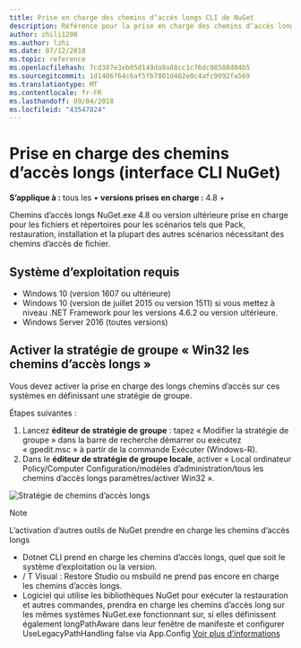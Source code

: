 ```yaml
---
title: Prise en charge des chemins d’accès longs CLI de NuGet
description: Référence pour la prise en charge des chemins d’accès longs de nuget.exe
author: zhili1208
ms.author: lzhi
ms.date: 07/12/2018
ms.topic: reference
ms.openlocfilehash: 7cd387e3eb05d149da9a88cc1c76dc08588d04b5
ms.sourcegitcommit: 1d1406764c6af5fb7801d462e0c4afc9092fa569
ms.translationtype: MT
ms.contentlocale: fr-FR
ms.lasthandoff: 09/04/2018
ms.locfileid: "43547824"
---
```

# <a name="long-path-support-nuget-cli"></a>Prise en charge des chemins d’accès longs (interface CLI NuGet)

**S’applique à :** tous les &bullet; **versions prises en charge :** 4.8 +

Chemins d’accès longs NuGet.exe 4.8 ou version ultérieure prise en charge pour les fichiers et répertoires pour les scénarios tels que Pack, restauration, installation et la plupart des autres scénarios nécessitant des chemins d’accès de fichier.

## <a name="required-operating-system"></a>Système d’exploitation requis

-   Windows 10 (version 1607 ou ultérieure)
-   Windows 10 (version de juillet 2015 ou version 1511) si vous mettez à niveau .NET Framework pour les versions 4.6.2 ou version ultérieure.
-   Windows Server 2016 (toutes versions)

## <a name="enable-win32-long-paths-group-policy"></a>Activer la stratégie de groupe « Win32 les chemins d’accès longs »

Vous devez activer la prise en charge des longs chemins d’accès sur ces systèmes en définissant une stratégie de groupe.

Étapes suivantes :
1. Lancez **éditeur de stratégie de groupe** : tapez « Modifier la stratégie de groupe » dans la barre de recherche démarrer ou exécutez « gpedit.msc » à partir de la commande Exécuter (Windows-R).
2. Dans le **éditeur de stratégie de groupe locale**, activer « Local ordinateur Policy/Computer Configuration/modèles d’administration/tous les chemins d’accès longs paramètres/activer Win32 ».

![Stratégie de chemins d’accès longs](media/LongPathPolicy.png)


> [!Note]
> L’activation d’autres outils de NuGet prendre en charge les chemins d’accès longs
>
> -   Dotnet CLI prend en charge les chemins d’accès longs, quel que soit le système d’exploitation ou la version.
> -   / T Visual : Restore Studio ou msbuild ne prend pas encore en charge les chemins d’accès longs.
> -   Logiciel qui utilise les bibliothèques NuGet pour exécuter la restauration et autres commandes, prendra en charge les chemins d’accès long sur les mêmes systèmes NuGet.exe fonctionnant sur, si elles définissent également longPathAware dans leur fenêtre de manifeste et configurer UseLegacyPathHandling false via App.Config [ Voir plus d’informations](https://blogs.msdn.microsoft.com/jeremykuhne/2016/07/30/net-4-6-2-and-long-paths-on-windows-10/)

